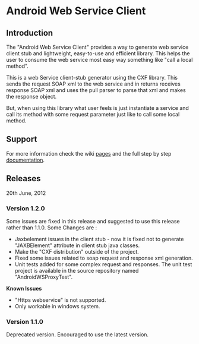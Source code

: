 # Android Web Service Client #

## Introduction ##

The "Android Web Service Client" provides a way to generate web service client stub and lightweight, easy-to-use and efficient library. This helps the user to consume the web service most easy way something like "call a local method".


This is a web Service client-stub generator using the CXF library. This sends the request SOAP xml to the web service and in returns receives response SOAP xml and uses the pull parser to parse that xml and makes the response object.

But, when using this library what user feels is just instantiate a service and call its method with some request parameter just like to call some local method.

## Support ##
For more information check the wiki [pages](http://code.google.com/p/android-ws-client/wiki/androidWSClientHowToV12)  and the full step by step [documentation](http://android-ws-client.googlecode.com/files/Step-by-step-guide-android-ws-client-1.2.0.pdf).

## Releases ##
20th June, 2012
### Version 1.2.0 ###

Some issues are fixed in this release and suggested to use this release rather than 1.1.0. Some Changes are :

  * Jaxbelement issues in the client stub - now it is fixed not to generate "JAXBElement" attribute in client stub java classes.
  * Make the "CXF distribution" outside of the project.
  * Fixed some issues related to soap request and response xml generation.
  * Unit tests added for some complex request and responses. The unit test project is available in the source repository named "AndroidWSProxyTest".

**Known Issues**
  * "Https webservice" is not supported.
  * Only workable in windows system.

### Version 1.1.0 ###
Deprecated version. Encouraged to use the latest version.



